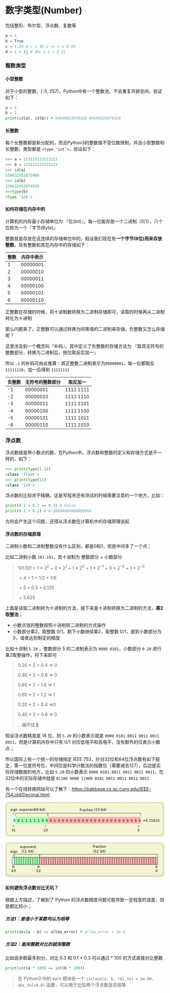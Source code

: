 # 数字类型(Number)

包括整形、布尔型、浮点数、复数等

```python
a = 1
b = True
c = 1.23 # c = 3E-2 => c = 0.03
d = 1 + 2j # 的= 1.1 + 2.2j
```

### 整数类型

#### 小型整数

对于小型的整数，[-5, 257)，Python中有一个整数池，不会重复开辟空间，验证如下：

```python
a = 1
b = 1
print(id(a), id(b)) # 94699833979328 94699833979328
```

#### 长整数

每个长整数都是新分配的，而且Python3的整数值不受位数限制，并且小型整数和长整数，类型都是 `<type 'int'>`，验证如下：

```python
>>> a = 123123123123123
>>> b = 123123123123123
>>> id(a)
139632552075088
>>> id(b)
139632552074928
>>>type(b)
<type 'int'>
```

#### 如何存储在内存中的

计算机的内存最小存储单位为 『位(bit)』，每一位能存放一个二进制（0/1），八个位称为一个『字节(Byte)』

整数就是存放在这连续的存储单位中的，假设我们现在有**一个字节(8位)用来存放整数**，现有整数和其在内存中的存储如下：

| 整数 | 内存中表示 |
| ---- | ---------- |
| 1    | 00000001   |
| 2    | 00000010   |
| 3    | 00000011   |
| 4    | 00000100   |
| 5    | 00000101   |
| 6    | 00000110   |

正整数在存储的时候，将十进制数转换为二进制存储即可，读取的时候再从二进制转化为十进制

那么问题来了，正整数可以通过转换为同等值的二进制来存储，负整数又怎么存储呢？

这里涉及到一个概念叫『补码』，其中定义了负整数的存储方法为 『取其无符号的整数部分，转换为二进制后，按位取反后加一』

所以 `-1` 的补码可由此推算：其正整数二进制表示为`00000001`，每一位都取反 `11111110`，加一后得到 `11111111`

| 负整数 | 无符号的整数部分 | 取反加一  |
| ------ | ---------------- | --------- |
| -1     | 00000001         | 1111 1111 |
| -2     | 00000010         | 1111 1110 |
| -3     | 00000011         | 1111 1101 |
| -4     | 00000100         | 1111 1100 |
| -5     | 00000101         | 1111 1011 |
| -6     | 00000110         | 1111 1010 |

### 浮点数

浮点数就是带小数点的数，在Python中，浮点数和整数的定义和存储方式是不一样的，如下：

```python
>>> print(type(1.1))
<class 'float'>
>>> print(type(1))
<class 'int'>
```

浮点数的比较并不精确，这是写程序还有测试的时候需要注意的一个地方，比如：

```python
print(0.1 + 0.2 == 0.3) # False
print(0.1 + 0.2) # 0.30000000000000004
```

为何会产生这个问题，还得从浮点数在计算机中的存储原理说起

#### 浮点数的存储原理

二进制小数和二进制整数没有什么区别，都是0和1，但是中间多了一个点；

比如二进制小数 `101.101`，其十进制为 整数部分 + 小数部分

> 101.101 = 1 * $2^2$ + 0 * $2^1$ + 1 * $2^0$ + 1 * $2 ^{-1}$ + 0 * $2^{-2}$ + 1 * $2^{-3}$
>
> ​	       = 4 + 1 + 1/2 + 1/8
>
> ​	       = 5 + 0.5 + 0.125
>
> ​	       = 5.625

上面是读取二进制转为十进制的方法，接下来是十进制转换为二进制的方法，**乘2取整法**；

- 小数点钱的整数按照十进制转二进制的方式操作
- 小数部分乘2，取整数 0/1，剩下小数继续乘2，取整数 0/1，直到小数部分为0，或者达到制定的精度

比如十进制 `5.20` ，整数部分 5 的二进制表示为 `0000 0101`，小数部分 `0.20` 进行乘2取整操作，捋下来即可

> 0.20 * 2  = 0.4 => 0
>
> 0.40 * 2 = 0.8  => 0
>
> 0.80 * 2 = 1.6 => 1
>
> 0.60 * 2 = 1.2 => 1
>
> 
>
> 0.20 * 2 = 0.4 =>0
>
> 0.40 * 2 = 0.8  => 0
>
> ...循环往复

假设浮点数精度是 16 位，则 `5.20` 的小数表示就是 `0000 0101.0011 0011 0011 0011`，但是计算机内存中只有 0/1 对应低电平和高电平，没有额外的位表示小数点；

所以国际上有一个统一的存储规定 IEEE 753，针对32位和64位浮点数有如下规定，第一位是符号位，中间位是科学计数法的指数位（需要减去127），后边是实际存储数据的地方，比如 `5.20`  的小数表示 `0000 0101.0011 0011 0011 0011`，在32位中的实际存储中就是 `0|100 0000 1|000 0101 0011 0011 0011 0011`

有一个在线转换网站可以了解下：[<https://babbage.cs.qc.cuny.edu/IEEE-754.old/Decimal.html>](https://babbage.cs.qc.cuny.edu/IEEE-754.old/Decimal.html)

![img](assets/17885815-3fc87d048fa7824f)

![img](assets/17885815-617619cda363d7fd)

#### 如何避免浮点数对比天坑？

根据上方描述，了解到了 Python 的浮点数精度问题可能导致一定程度的误差，但是都比较小；

##### 方法1：差值小于某数均认为相等

```python
print(abs(a - b) <= allow_error) # allow_error = 1e-6 
```

##### 方法2：能用整数对比的就用整数

比如说余额最多到分，对比 0.3 和 0.1 + 0.3 可以通过 * 100 的方式直接对比整数

```python
print(int(a * 100) == int(b * 100))
```

>  在 Python3 中的 `math` 模块有一个 `isclose(a, b, rel_tol = 1e-09, abs_tol=0.0)` 函数，可以用于比较两个浮点数是否相等

